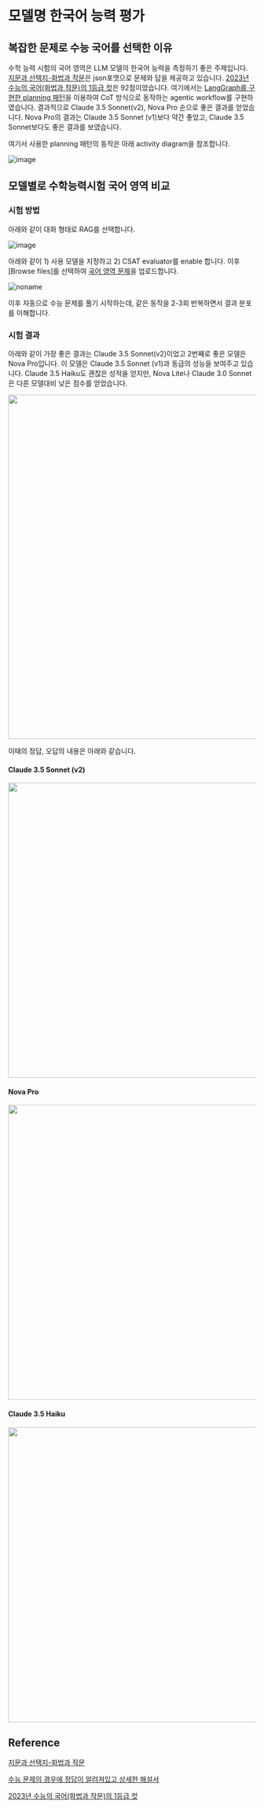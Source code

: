 # 모델명 한국어 능력 평가

## 복잡한 문제로 수능 국어를 선택한 이유

수학 능력 시험의 국어 영역은 LLM 모델의 한국어 능력을 측정하기 좋은 주제입니다. [지문과 선택지-화법과 작문](https://github.com/NomaDamas/KICE_slayer_AI_Korean/blob/master/data/2023_11_KICE.json)은 json포맷으로 문제와 답을 제공하고 있습니다. [2023년 수능의 국어(화법과 작문)의 1등급 컷](https://www.nextplay.kr/news/articleView.html?idxno=4617)은 92점이었습니다. 여기에서는 [LangGraph를 구현한 planning 패턴](https://github.com/kyopark2014/langgraph-agent?tab=readme-ov-file#plan-and-execute)을 이용하여 CoT 방식으로 동작하는 agentic workflow를 구현하였습니다. 결과적으로 Claude 3.5 Sonnet(v2), Nova Pro 순으로 좋은 결과를 얻었습니다. Nova Pro의 결과는 Claude 3.5 Sonnet (v1)보다 약간 좋았고, Claude 3.5 Sonnet보다도 좋은 결과를 보였습니다.

여기서 사용한 planning 패턴의 동작은 아래 activity diagram을 참조합니다.

![image](https://github.com/user-attachments/assets/e81d9a77-1dc4-490a-a8a6-491eea5c15e0)



## 모델별로 수학능력시험 국어 영역 비교

### 시험 방법

아래와 같이 대화 형태로 RAG를 선택합니다.

![image](https://github.com/user-attachments/assets/99051bad-3532-4204-a234-42561a273067)

아래와 같이 1) 사용 모델을 지정하고 2) CSAT evaluator를 enable 합니다. 이후 [Browse files]를 선택하여 [국어 영역 문제](https://github.com/NomaDamas/KICE_slayer_AI_Korean/blob/master/data/2023_11_KICE.json)을 업로드합니다. 

![noname](https://github.com/user-attachments/assets/7ac16a88-b0cf-4ad6-9131-09b2dc6dca15)

이후 자동으로 수능 문제를 풀기 시작하는데, 같은 동작을 2-3회 반복하면서 결과 분포를 이해합니다.

### 시험 결과
 
아래와 같이 가장 좋은 결과는 Claude 3.5 Sonnet(v2)이었고 2번째로 좋은 모델은 Nova Pro입니다. 이 모델은 Claude 3.5 Sonnet (v1)과 동급의 성능을 보여주고 있습니다. Claude 3.5 Haiku도 괜찮은 성적을 얻지만, Nova Lite나 Claude 3.0 Sonnet은 다른 모델대비 낮은 점수를 얻었습니다.

<img src="https://github.com/user-attachments/assets/4b9f0590-f513-4327-87dd-9b81e312c2fc" width="700">

이때의 정답, 오답의 내용은 아래와 같습니다.

#### Claude 3.5 Sonnet (v2)

<img src="https://github.com/user-attachments/assets/d767e581-a0bc-4752-b972-44aaec991ed1" width="600">

#### Nova Pro 

<img src="https://github.com/user-attachments/assets/b62df1ee-2b95-47da-b7fe-d2f7bc04c88d" width="600">

#### Claude 3.5 Haiku

<img src="https://github.com/user-attachments/assets/07b11094-3b16-484b-bb58-e768ebe2250a" width="600">

## Reference

[지문과 선택지-화법과 작문](https://github.com/NomaDamas/KICE_slayer_AI_Korean/blob/master/data/2023_11_KICE.json)

[수능 문제의 경우에 정답이 알려져있고 상세한 해설서](https://m.blog.naver.com/awesome-2030/222931282476)

[2023년 수능의 국어(화법과 작문)의 1등급 컷](https://www.nextplay.kr/news/articleView.html?idxno=4617)
